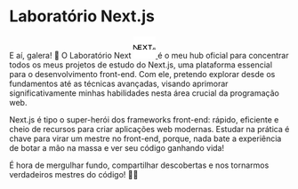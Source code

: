 # Laboratório Next.js

E aí, galera! 🚀 O Laboratório Next <a href="https://reactjs.org/" target="_blank" rel="noreferrer">
    <img src="https://raw.githubusercontent.com/devicons/devicon/master/icons/nextjs/nextjs-original-wordmark.svg" alt="React" width="40" height="40"/>
  </a> é o meu hub oficial para concentrar todos os meus projetos de estudo do Next.js, uma plataforma essencial para o desenvolvimento front-end. Com ele, pretendo explorar desde os fundamentos até as técnicas avançadas, visando aprimorar significativamente minhas habilidades nesta área crucial da programação web.

Next.js é tipo o super-herói dos frameworks front-end: rápido, eficiente e cheio de recursos para criar aplicações web modernas. Estudar na prática é chave para virar um mestre no front-end, porque, nada bate a experiência de botar a mão na massa e ver seu código ganhando vida!

É hora de mergulhar fundo, compartilhar descobertas e nos tornarmos verdadeiros mestres do código! 💪🔥
